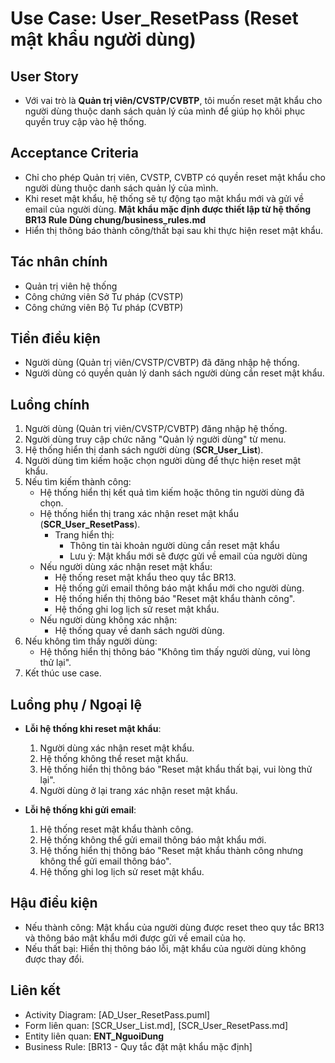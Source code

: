 # Use Case: User_ResetPass (Reset mật khẩu người dùng)

## User Story
- Với vai trò là **Quản trị viên/CVSTP/CVBTP**, tôi muốn reset mật khẩu cho người dùng thuộc danh sách quản lý của mình để giúp họ khôi phục quyền truy cập vào hệ thống.

## Acceptance Criteria
- Chỉ cho phép Quản trị viên, CVSTP, CVBTP có quyền reset mật khẩu cho người dùng thuộc danh sách quản lý của mình.
- Khi reset mật khẩu, hệ thống sẽ tự động tạo mật khẩu mới và gửi về email của người dùng. **Mật khẩu mặc định được thiết lập từ hệ thống BR13 Rule Dùng chung/business_rules.md**
- Hiển thị thông báo thành công/thất bại sau khi thực hiện reset mật khẩu.

## Tác nhân chính
- Quản trị viên hệ thống
- Công chứng viên Sở Tư pháp (CVSTP)
- Công chứng viên Bộ Tư pháp (CVBTP)

## Tiền điều kiện
- Người dùng (Quản trị viên/CVSTP/CVBTP) đã đăng nhập hệ thống.
- Người dùng có quyền quản lý danh sách người dùng cần reset mật khẩu.

## Luồng chính
1. Người dùng (Quản trị viên/CVSTP/CVBTP) đăng nhập hệ thống.
2. Người dùng truy cập chức năng "Quản lý người dùng" từ menu.
3. Hệ thống hiển thị danh sách người dùng (**SCR_User_List**).
4. Người dùng tìm kiếm hoặc chọn người dùng để thực hiện reset mật khẩu.
5. Nếu tìm kiếm thành công:
   - Hệ thống hiển thị kết quả tìm kiếm hoặc thông tin người dùng đã chọn.
   - Hệ thống hiển thị trang xác nhận reset mật khẩu (**SCR_User_ResetPass**).
     * Trang hiển thị:
       - Thông tin tài khoản người dùng cần reset mật khẩu
       - Lưu ý: Mật khẩu mới sẽ được gửi về email của người dùng
   - Nếu người dùng xác nhận reset mật khẩu:
     * Hệ thống reset mật khẩu theo quy tắc BR13.
     * Hệ thống gửi email thông báo mật khẩu mới cho người dùng.
     * Hệ thống hiển thị thông báo "Reset mật khẩu thành công".
     * Hệ thống ghi log lịch sử reset mật khẩu.
   - Nếu người dùng không xác nhận:
     * Hệ thống quay về danh sách người dùng.
6. Nếu không tìm thấy người dùng:
   - Hệ thống hiển thị thông báo "Không tìm thấy người dùng, vui lòng thử lại".
7. Kết thúc use case.

## Luồng phụ / Ngoại lệ
- **Lỗi hệ thống khi reset mật khẩu**:
  1. Người dùng xác nhận reset mật khẩu.
  2. Hệ thống không thể reset mật khẩu.
  3. Hệ thống hiển thị thông báo "Reset mật khẩu thất bại, vui lòng thử lại".
  4. Người dùng ở lại trang xác nhận reset mật khẩu.

- **Lỗi hệ thống khi gửi email**:
  1. Hệ thống reset mật khẩu thành công.
  2. Hệ thống không thể gửi email thông báo mật khẩu mới.
  3. Hệ thống hiển thị thông báo "Reset mật khẩu thành công nhưng không thể gửi email thông báo".
  4. Hệ thống ghi log lịch sử reset mật khẩu.

## Hậu điều kiện
- Nếu thành công: Mật khẩu của người dùng được reset theo quy tắc BR13 và thông báo mật khẩu mới được gửi về email của họ.
- Nếu thất bại: Hiển thị thông báo lỗi, mật khẩu của người dùng không được thay đổi.

## Liên kết
- Activity Diagram: [AD_User_ResetPass.puml]
- Form liên quan: [SCR_User_List.md], [SCR_User_ResetPass.md]
- Entity liên quan: **ENT_NguoiDung**
- Business Rule: [BR13 - Quy tắc đặt mật khẩu mặc định]